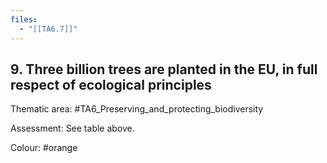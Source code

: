 ```yaml
---
files:
  - "[[TA6.7]]"
---
```

## 9. Three billion trees are planted in the EU, in full respect of ecological principles

Thematic area: #TA6_Preserving_and_protecting_biodiversity

Assessment: See table above.

Colour: #orange